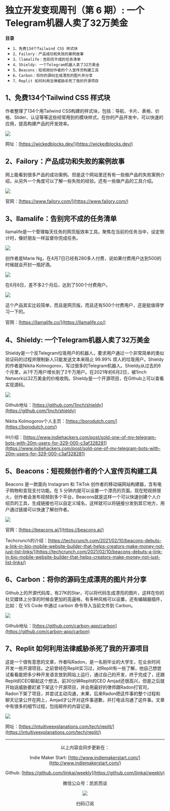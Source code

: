 # 独立开发变现周刊（第 6 期）: 一个Telegram机器人卖了32万美金

**目录**

- `1、免费134个Tailwind CSS 样式块`
- `2、Failory：产品成功和失败的案例故事`
- `3、llamalife：告别完不成的任务清单`
- `4、Shieldy: 一个Telegram机器人卖了32万美金`
- `5、Beacons：短视频创作者的个人宣传页构建工具`
- `6、Carbon：将你的源码生成漂亮的图片并分享`
- `7、Replit 如何利用法律威胁杀死了我的开源项目`


## 1、免费134个Tailwind CSS 样式块

作者整理了134个用Tailwind CSS构建的样式块，包括：导航、卡片、表格、价格、Slider、认证等等这些经常用到的模块样式，在你的产品开发中，可以快速的应用，提高构建产品的开发效率。

![](http://qiniu.gafata.com/2021-06-10-202106101.png?imageView2/2/w/600)

网址：[https://wickedblocks.dev/](https://wickedblocks.dev/)

## 2、Failory：产品成功和失败的案例故事

网上能看到很多产品的成功案例。但是这个网站里还有有一些做产品的失败案例介绍，从另外一个角度可以了解一些失败的经验。还有一些做产品的工具介绍。

![](http://qiniu.gafata.com/2021-06-10-202106102.png?imageView2/2/w/600)

官网：[https://www.failory.com/](https://www.failory.com/)

## 3、llamalife：告别完不成的任务清单

llamalife是一个管理每天任务的网页版效率工具。聚焦在当前的任务当中，设定倒计时，像好朋友一样监督你完成任务。

![](http://qiniu.gafata.com/2021-06-10-202106103.png?imageView2/2/w/600)

创作者是Marie Ng，在4月7日已经有280多人付费，说如果付费用户达到500的时候就会开封一瓶好酒。

![](http://qiniu.gafata.com/2021-06-10-202106104.png?imageView2/2/w/600)

在6月6日，差不多2个月后，达到了500个付费用户。

![](http://qiniu.gafata.com/2021-06-10-202106105.png?imageView2/2/w/600)

这个产品其实比较简单，而且是网页版，而且还有500个付费用户，还是挺值得学习一下的。

官网：[https://llamalife.co/](https://llamalife.co/)

## 4、Shieldy: 一个Telegram机器人卖了32万美金

Shieldy是一个反Telegram垃圾用户的机器人，要求用户通过一个非常简单的类似验证码的过程并限制新人只能发送文本来阻止 99.99% 烦人的垃圾用户。Shieldy的作者是Nikita Kolmogorov，写过很多的Telegram机器人。Shieldy从过去的6个月里，从1千万用户增长到了2千万用户。在2021年的6月2日，被1inch Network以32万美金的价格收购。Shieldy是一个开源项目，在Github上可以查看实现源码。

![](http://qiniu.gafata.com/2021-06-10-202106106.png?imageView2/2/w/600)

Github地址：[https://github.com/1inch/shieldy](https://github.com/1inch/shieldy)

Nikita Kolmogorov个人主页：[https://borodutch.com/](https://borodutch.com/)

IH介绍：[https://www.indiehackers.com/post/sold-one-of-my-telegram-bots-with-20m-users-for-329-000-c3af328281](https://www.indiehackers.com/post/sold-one-of-my-telegram-bots-with-20m-users-for-329-000-c3af328281)

## 5、Beacons：短视频创作者的个人宣传页构建工具

Beacons 是一款面向 Instagram 和 TikTok 创作者的移动端网站构建器，含有电子购物和变现支付功能。在 5 分钟内就可以设置一个漂亮的页面。现在短视频很火，创作者会发布视频到多个平台，Beacons就是这样一个可以快速创建个人介绍页的工具，生成链接也可以自定义域名，这样就可以将链接分发到其它地方，用户通过链接可以快速了解创作者。

![](http://qiniu.gafata.com/2021-06-10-202106107.png?imageView2/2/w/600)

官网：[https://beacons.ai/](https://beacons.ai/)

Techcrunch的介绍：[https://techcrunch.com/2021/02/10/beacons-debuts-a-link-in-bio-mobile-website-builder-that-helps-creators-make-money-not-just-list-links/](https://techcrunch.com/2021/02/10/beacons-debuts-a-link-in-bio-mobile-website-builder-that-helps-creators-make-money-not-just-list-links/)

## 6、Carbon：将你的源码生成漂亮的图片并分享

Github上的开源代码库，有27K的Star，可以将代码生成漂亮的图片，这样在你的社交媒体上分享的时候会更加的高逼格，有多种风格可以设置，还有编辑器插件，比如：在 VS Code 中通过 carbon 命令导入当前文件到 Carbon。

![](http://qiniu.gafata.com/2021-06-10-202106108.png?imageView2/2/w/600)

Github地址：[https://github.com/carbon-app/carbon](https://github.com/carbon-app/carbon)

## 7、Replit 如何利用法律威胁杀死了我的开源项目

这是一个很有意思的文章，作者叫Radon，是一名刚毕业的大学生，在业余时间开发一些开源项目。之前曾经在Replit实习过，对Replit有一些了解，他自己想尝试看看能把多少种开发语言放到网站上运行，通过自己的开发，终于完成了，还跟Replit的CEO聊起这个想法，前30分钟Replit的CEO Amjad还很高兴，但是之后就开始说威胁要赶紧下架这个开源项目，并会用最好的律师跟Radon打官司，Radon下架了项目，并尝试主动沟通，未果，后来Radon把这件事的整个过程和聊天记录公开在网上，Amjad才公开对这件事道歉，并打电话沟通了这件事。文章中有很多的细节过程，包括邮件的内容记录。

![](http://qiniu.gafata.com/2021-06-10-202106109.png?imageView2/2/w/600)

网址：[https://intuitiveexplanations.com/tech/replit/](https://intuitiveexplanations.com/tech/replit/)

---
<center>
以上内容会同步更新在：

Indie Maker Start: [http://www.indiemakerstart.com/](http://www.indiemakerstart.com/)

Github: [https://github.com/ljinkai/weekly](https://github.com/ljinkai/weekly)

微信公众号：凯凯而谈


![](http://qiniu.gafata.com/2019-03-17-web-bear.jpg?imageView2/2/w/200)

扫码订阅
</center>